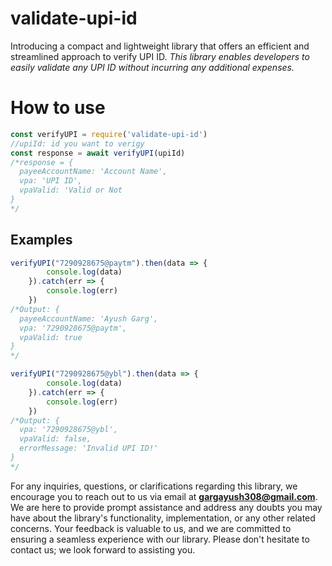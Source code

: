 # validate-upi-id

Introducing a compact and lightweight library that offers an efficient and streamlined approach to verify UPI ID. _This library enables developers to easily validate any UPI ID without incurring any additional expenses._

# How to use

```javascript
const verifyUPI = require('validate-upi-id')
//upiId: id you want to verigy
const response = await verifyUPI(upiId)
/*response = {
  payeeAccountName: 'Account Name',
  vpa: 'UPI ID',
  vpaValid: 'Valid or Not
}
*/

```

## Examples

```javascript
verifyUPI("7290928675@paytm").then(data => {
        console.log(data)
    }).catch(err => {
        console.log(err)
    })
/*Output: {
  payeeAccountName: 'Ayush Garg',
  vpa: '7290928675@paytm',
  vpaValid: true
}
*/

verifyUPI("7290928675@ybl").then(data => {
        console.log(data)
    }).catch(err => {
        console.log(err)
    })
/*Output: {
  vpa: '7290928675@ybl',
  vpaValid: false,
  errorMessage: 'Invalid UPI ID!'
}
*/
```

For any inquiries, questions, or clarifications regarding this library, we encourage you to reach out to us via email at **gargayush308@gmail.com**. We are here to provide prompt assistance and address any doubts you may have about the library's functionality, implementation, or any other related concerns. Your feedback is valuable to us, and we are committed to ensuring a seamless experience with our library. Please don't hesitate to contact us; we look forward to assisting you. 


